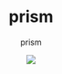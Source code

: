 <h1 align="center">
  prism
</h1>

<p align="center">
  prism
</p>

<div align="center">
  <a href="https://x.com/cryptograthor">
    <img src="https://img.shields.io/badge/made_by_cryptograthor-black?style=flat&logo=undertale&logoColor=hotpink" />
    <!-- ![](https://img.shields.io/badge/made_by_cryptograthor-black?style=flat&logo=undertale&logoColor=hotpink) -->
  </a>
  </div>

<!-- This project was generated with [Thor's cargo generate template](https://github.com/thor314/tk-cargo-generate/) with features: -->
<!-- - project-name: prism -->
<!-- - description:  prism -->
<!-- - authors:      Thor Kampefner <thorck@pm.me> -->
<!-- - crate_name:   prism -->
<!-- - crate_type:   lib -->
<!-- - os-arch:      linux-x86_64 -->
<!-- - username:     Thor Kampefner -->
<!-- - within_cargo: false -->
<!-- - is_init:      false -->
<!-- - now:          2024-10-24 -->
<!-- - bin or lib:   lib  -->
<!-- - advanced:     -->
<!-- - cli:          -->
<!-- - license:      -->
<!-- - ci:           -->
<!-- - itests:       -->
<!-- - benches:      -->
<!-- - async:        -->
<!-- - server:       -->
